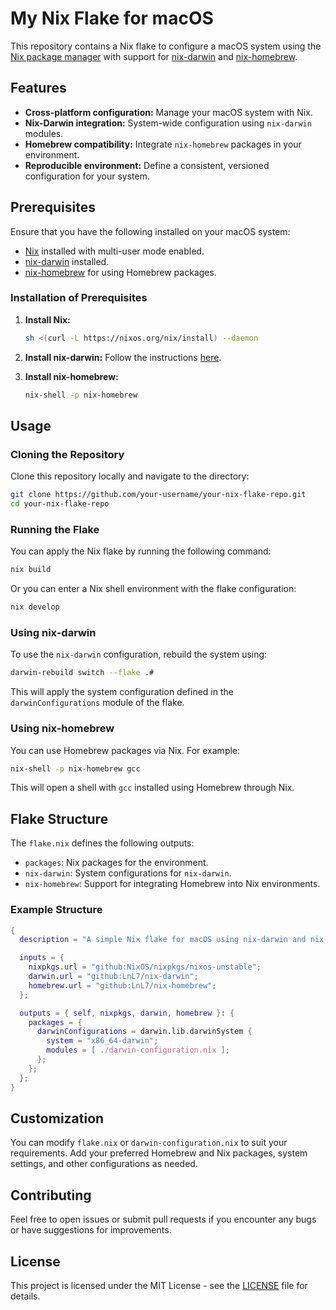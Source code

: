 # My Nix Flake for macOS

This repository contains a Nix flake to configure a macOS system using the [Nix package manager](https://nixos.org/) with support for [nix-darwin](https://github.com/LnL7/nix-darwin) and [nix-homebrew](https://github.com/LnL7/nix-homebrew).

## Features

- **Cross-platform configuration:** Manage your macOS system with Nix.
- **Nix-Darwin integration:** System-wide configuration using `nix-darwin` modules.
- **Homebrew compatibility:** Integrate `nix-homebrew` packages in your environment.
- **Reproducible environment:** Define a consistent, versioned configuration for your system.

## Prerequisites

Ensure that you have the following installed on your macOS system:

- [Nix](https://nixos.org/download.html) installed with multi-user mode enabled.
- [nix-darwin](https://github.com/LnL7/nix-darwin#readme) installed.
- [nix-homebrew](https://github.com/LnL7/nix-homebrew) for using Homebrew packages.

### Installation of Prerequisites

1. **Install Nix:**

   ```bash
   sh <(curl -L https://nixos.org/nix/install) --daemon
   ```

2. **Install nix-darwin:**
   Follow the instructions [here](https://github.com/LnL7/nix-darwin#install).

3. **Install nix-homebrew:**
   ```bash
   nix-shell -p nix-homebrew
   ```

## Usage

### Cloning the Repository

Clone this repository locally and navigate to the directory:

```bash
git clone https://github.com/your-username/your-nix-flake-repo.git
cd your-nix-flake-repo
```

### Running the Flake

You can apply the Nix flake by running the following command:

```bash
nix build
```

Or you can enter a Nix shell environment with the flake configuration:

```bash
nix develop
```

### Using nix-darwin

To use the `nix-darwin` configuration, rebuild the system using:

```bash
darwin-rebuild switch --flake .#
```

This will apply the system configuration defined in the `darwinConfigurations` module of the flake.

### Using nix-homebrew

You can use Homebrew packages via Nix. For example:

```bash
nix-shell -p nix-homebrew gcc
```

This will open a shell with `gcc` installed using Homebrew through Nix.

## Flake Structure

The `flake.nix` defines the following outputs:

- `packages`: Nix packages for the environment.
- `nix-darwin`: System configurations for `nix-darwin`.
- `nix-homebrew`: Support for integrating Homebrew into Nix environments.

### Example Structure

```nix
{
  description = "A simple Nix flake for macOS using nix-darwin and nix-homebrew";

  inputs = {
    nixpkgs.url = "github:NixOS/nixpkgs/nixos-unstable";
    darwin.url = "github:LnL7/nix-darwin";
    homebrew.url = "github:LnL7/nix-homebrew";
  };

  outputs = { self, nixpkgs, darwin, homebrew }: {
    packages = {
      darwinConfigurations = darwin.lib.darwinSystem {
        system = "x86_64-darwin";
        modules = [ ./darwin-configuration.nix ];
      };
    };
  };
}
```

## Customization

You can modify `flake.nix` or `darwin-configuration.nix` to suit your requirements. Add your preferred Homebrew and Nix packages, system settings, and other configurations as needed.

## Contributing

Feel free to open issues or submit pull requests if you encounter any bugs or have suggestions for improvements.

## License

This project is licensed under the MIT License - see the [LICENSE](LICENSE) file for details.

